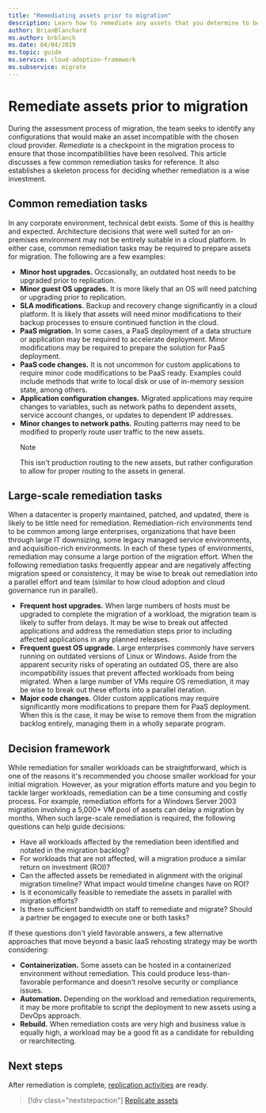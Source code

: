 ```yaml
---
title: "Remediating assets prior to migration"
description: Learn how to remediate any assets that you determine to be incompatible with your chosen cloud provider before migration begins.
author: BrianBlanchard
ms.author: brblanch
ms.date: 04/04/2019
ms.topic: guide
ms.service: cloud-adoption-framework
ms.subservice: migrate
---
```


# Remediate assets prior to migration

During the assessment process of migration, the team seeks to identify any configurations that would make an asset incompatible with the chosen cloud provider. *Remediate* is a checkpoint in the migration process to ensure that those incompatibilities have been resolved. This article discusses a few common remediation tasks for reference. It also establishes a skeleton process for deciding whether remediation is a wise investment.

## Common remediation tasks

In any corporate environment, technical debt exists. Some of this is healthy and expected. Architecture decisions that were well suited for an on-premises environment may not be entirely suitable in a cloud platform. In either case, common remediation tasks may be required to prepare assets for migration. The following are a few examples:

- **Minor host upgrades.** Occasionally, an outdated host needs to be upgraded prior to replication.
- **Minor guest OS upgrades.** It is more likely that an OS will need patching or upgrading prior to replication.
- **SLA modifications.** Backup and recovery change significantly in a cloud platform. It is likely that assets will need minor modifications to their backup processes to ensure continued function in the cloud.
- **PaaS migration.** In some cases, a PaaS deployment of a data structure or application may be required to accelerate deployment. Minor modifications may be required to prepare the solution for PaaS deployment.
- **PaaS code changes.** It is not uncommon for custom applications to require minor code modifications to be PaaS ready. Examples could include methods that write to local disk or use of in-memory session state, among others.
- **Application configuration changes.** Migrated applications may require changes to variables, such as network paths to dependent assets, service account changes, or updates to dependent IP addresses.
- **Minor changes to network paths.** Routing patterns may need to be modified to properly route user traffic to the new assets.
    > [!NOTE]
    > This isn't production routing to the new assets, but rather configuration to allow for proper routing to the assets in general.

## Large-scale remediation tasks

When a datacenter is properly maintained, patched, and updated, there is likely to be little need for remediation. Remediation-rich environments tend to be common among large enterprises, organizations that have been through large IT downsizing, some legacy managed service environments, and acquisition-rich environments. In each of these types of environments, remediation may consume a large portion of the migration effort. When the following remediation tasks frequently appear and are negatively affecting migration speed or consistency, it may be wise to break out remediation into a parallel effort and team (similar to how cloud adoption and cloud governance run in parallel).

- **Frequent host upgrades.** When large numbers of hosts must be upgraded to complete the migration of a workload, the migration team is likely to suffer from delays. It may be wise to break out affected applications and address the remediation steps prior to including affected applications in any planned releases.
- **Frequent guest OS upgrade.** Large enterprises commonly have servers running on outdated versions of Linux or Windows. Aside from the apparent security risks of operating an outdated OS, there are also incompatibility issues that prevent affected workloads from being migrated. When a large number of VMs require OS remediation, it may be wise to break out these efforts into a parallel iteration.
- **Major code changes.** Older custom applications may require significantly more modifications to prepare them for PaaS deployment. When this is the case, it may be wise to remove them from the migration backlog entirely, managing them in a wholly separate program.

## Decision framework

While remediation for smaller workloads can be straightforward, which is one of the reasons it's recommended you choose smaller workload for your initial migration. However, as your migration efforts mature and you begin to tackle larger workloads, remediation can be a time consuming and costly process. For example, remediation efforts for a Windows Server 2003 migration involving a 5,000+ VM pool of assets can delay a migration by months. When such large-scale remediation is required, the following questions can help guide decisions:

- Have all workloads affected by the remediation been identified and notated in the migration backlog?
- For workloads that are not affected, will a migration produce a similar return on investment (ROI)?
- Can the affected assets be remediated in alignment with the original migration timeline? What impact would timeline changes have on ROI?
- Is it economically feasible to remediate the assets in parallel with migration efforts?
- Is there sufficient bandwidth on staff to remediate and migrate? Should a partner be engaged to execute one or both tasks?

If these questions don't yield favorable answers, a few alternative approaches that move beyond a basic IaaS rehosting strategy may be worth considering:

- **Containerization.** Some assets can be hosted in a containerized environment without remediation. This could produce less-than-favorable performance and doesn't resolve security or compliance issues.
- **Automation.** Depending on the workload and remediation requirements, it may be more profitable to script the deployment to new assets using a DevOps approach.
- **Rebuild.** When remediation costs are very high and business value is equally high, a workload may be a good fit as a candidate for rebuilding or rearchitecting.

## Next steps

After remediation is complete, [replication activities](./replicate.md) are ready.

> [!div class="nextstepaction"]
> [Replicate assets](./replicate.md)
